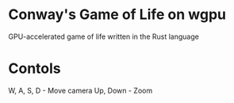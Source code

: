 # Conway's Game of Life on wgpu
GPU-accelerated game of life written in the Rust language

# Contols
W, A, S, D - Move camera
Up, Down - Zoom